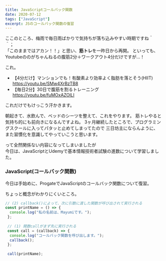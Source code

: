 ```yaml
---
title: JavaScriptコールバック関数
date: 2020-07-12
tags: ["JavaScript"]
excerpt: JSのコールバック関数の復習
---
```


ここのところ、梅雨で毎日雨ばかりで気持ちが落ち込みやすい時期ですね＾＾；</br>
「このままではアカン！！」と思い、**筋トレ**を一昨日から再開。
といっても、Youtubeののがちゃんねるの腹筋2分＋ワークアウト4分だけですが…！

これ。

* 【4分だけ】マンションでも！有酸素より効率よく脂肪を落とそう(HIIT)</br>
https://youtu.be/SMw4XrBzTB8
* 【毎日2分】30日で腹筋を割るトレーニング</br>
https://youtu.be/fuMOxAZOlLI

これだけでもけっこう汗かきます。

朝起きて、水飲んで、ベッドのシーツを整えて、これをやります。
筋トレやると気持ち的にも前向きになるんですよね。
3ヶ月継続したところで、プログラミングスクールに入ってパタッと止めてしまってたので
三日坊主にならんように、また習慣化を意識してやっていこうと思います。

って全然関係ない内容になってしまいましたが<br/>
今日は、JavaScriptとUdemyで基本情報技術者試験の進数について学習しました。


### JavaScript(コールバック関数)
今日は手始めに、ProgateでJavaScriptのコールバック関数について復習。

ちょっと概念がわかりにくいところ。

```javascript
// (2) callback()によって、次に引数に渡した関数が呼び出されて実行される
const printName = () => {
  console.log("私の名前は、Mayumiです。");
 };
 
 // (1) 関数callがまず先に実行される
 const call = (callback) => {
  console.log("コールバック関数を呼び出します。");
  callback();
 };
 
 call(printName);
```
